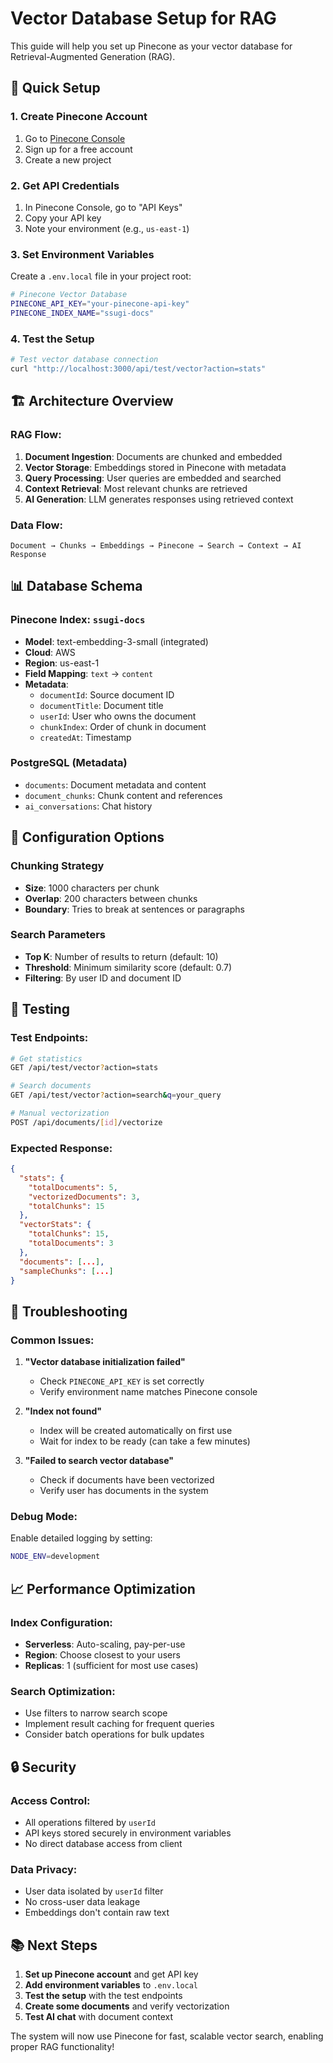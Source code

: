 # Vector Database Setup for RAG

This guide will help you set up Pinecone as your vector database for Retrieval-Augmented Generation (RAG).

## 🚀 **Quick Setup**

### 1. **Create Pinecone Account**
1. Go to [Pinecone Console](https://app.pinecone.io/)
2. Sign up for a free account
3. Create a new project

### 2. **Get API Credentials**
1. In Pinecone Console, go to "API Keys"
2. Copy your API key
3. Note your environment (e.g., `us-east-1`)

### 3. **Set Environment Variables**
Create a `.env.local` file in your project root:

```bash
# Pinecone Vector Database
PINECONE_API_KEY="your-pinecone-api-key"
PINECONE_INDEX_NAME="ssugi-docs"
```

### 4. **Test the Setup**
```bash
# Test vector database connection
curl "http://localhost:3000/api/test/vector?action=stats"
```

## 🏗️ **Architecture Overview**

### **RAG Flow:**
1. **Document Ingestion**: Documents are chunked and embedded
2. **Vector Storage**: Embeddings stored in Pinecone with metadata
3. **Query Processing**: User queries are embedded and searched
4. **Context Retrieval**: Most relevant chunks are retrieved
5. **AI Generation**: LLM generates responses using retrieved context

### **Data Flow:**
```
Document → Chunks → Embeddings → Pinecone → Search → Context → AI Response
```

## 📊 **Database Schema**

### **Pinecone Index: `ssugi-docs`**
- **Model**: text-embedding-3-small (integrated)
- **Cloud**: AWS
- **Region**: us-east-1
- **Field Mapping**: `text` → `content`
- **Metadata**:
  - `documentId`: Source document ID
  - `documentTitle`: Document title
  - `userId`: User who owns the document
  - `chunkIndex`: Order of chunk in document
  - `createdAt`: Timestamp

### **PostgreSQL (Metadata)**
- `documents`: Document metadata and content
- `document_chunks`: Chunk content and references
- `ai_conversations`: Chat history

## 🔧 **Configuration Options**

### **Chunking Strategy**
- **Size**: 1000 characters per chunk
- **Overlap**: 200 characters between chunks
- **Boundary**: Tries to break at sentences or paragraphs

### **Search Parameters**
- **Top K**: Number of results to return (default: 10)
- **Threshold**: Minimum similarity score (default: 0.7)
- **Filtering**: By user ID and document ID

## 🧪 **Testing**

### **Test Endpoints:**
```bash
# Get statistics
GET /api/test/vector?action=stats

# Search documents
GET /api/test/vector?action=search&q=your_query

# Manual vectorization
POST /api/documents/[id]/vectorize
```

### **Expected Response:**
```json
{
  "stats": {
    "totalDocuments": 5,
    "vectorizedDocuments": 3,
    "totalChunks": 15
  },
  "vectorStats": {
    "totalChunks": 15,
    "totalDocuments": 3
  },
  "documents": [...],
  "sampleChunks": [...]
}
```

## 🚨 **Troubleshooting**

### **Common Issues:**

1. **"Vector database initialization failed"**
   - Check `PINECONE_API_KEY` is set correctly
   - Verify environment name matches Pinecone console

2. **"Index not found"**
   - Index will be created automatically on first use
   - Wait for index to be ready (can take a few minutes)

3. **"Failed to search vector database"**
   - Check if documents have been vectorized
   - Verify user has documents in the system

### **Debug Mode:**
Enable detailed logging by setting:
```bash
NODE_ENV=development
```

## 📈 **Performance Optimization**

### **Index Configuration:**
- **Serverless**: Auto-scaling, pay-per-use
- **Region**: Choose closest to your users
- **Replicas**: 1 (sufficient for most use cases)

### **Search Optimization:**
- Use filters to narrow search scope
- Implement result caching for frequent queries
- Consider batch operations for bulk updates

## 🔒 **Security**

### **Access Control:**
- All operations filtered by `userId`
- API keys stored securely in environment variables
- No direct database access from client

### **Data Privacy:**
- User data isolated by `userId` filter
- No cross-user data leakage
- Embeddings don't contain raw text

## 📚 **Next Steps**

1. **Set up Pinecone account** and get API key
2. **Add environment variables** to `.env.local`
3. **Test the setup** with the test endpoints
4. **Create some documents** and verify vectorization
5. **Test AI chat** with document context

The system will now use Pinecone for fast, scalable vector search, enabling proper RAG functionality!
